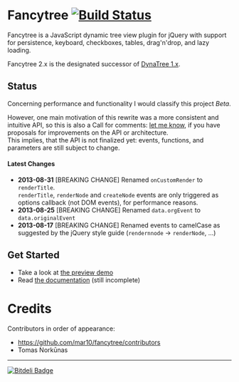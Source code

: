 # Fancytree [![Build Status](https://travis-ci.org/mar10/fancytree.png?branch=master)](https://travis-ci.org/mar10/fancytree)

Fancytree is a JavaScript dynamic tree view plugin for jQuery with support for 
persistence, keyboard, checkboxes, tables, drag'n'drop, and lazy loading.

Fancytree 2.x is the designated successor of [DynaTree 1.x](https://code.google.com/p/dynatree/).


## Status

Concerning performance and functionality I would classify this project *Beta*.

However, one main motivation of this rewrite was a more consistent and intuitive 
API, so this is also a Call for comments: [let me know], if you have proposals 
for improvements on the API or architecture.  
This implies, that the API is not finalized yet: events, functions, and parameters
are still subject to change.  


#### Latest Changes

  * **2013-08-31** [BREAKING CHANGE] Renamed `onCustomRender` to `renderTitle`.  
    `renderTitle`, `renderNode` and `createNode` events are only triggered as options callback (not DOM events), for performance reasons.
  * **2013-08-25** [BREAKING CHANGE] Renamed `data.orgEvent` to `data.originalEvent`
  * **2013-08-17** [BREAKING CHANGE] Renamed events to camelCase as suggested by the jQuery style guide (`rendernnode` -> `renderNode`, ...)

  
## Get Started

  * Take a look at [the preview demo](http://wwwendt.de/tech/fancytree/demo)
  * Read [the documentation](https://github.com/mar10/fancytree/wiki) (still incomplete)


# Credits

Contributors in order of appearance:

*  <https://github.com/mar10/fancytree/contributors>
*  Tomas Norkūnas


----

[![Bitdeli Badge](https://d2weczhvl823v0.cloudfront.net/mar10/fancytree/trend.png)](https://bitdeli.com/free "Bitdeli Badge")

[let me know]: http://groups.google.com/group/dynatree
